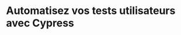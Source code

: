 <!-- .slide: class="first-slide" sfeir-level="2" sfeir-techno="Cypress" -->

# **Automatisez vos tests utilisateurs avec Cypress**
